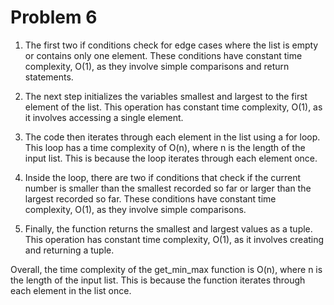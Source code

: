 # Problem 6
1. The first two if conditions check for edge cases where the list is empty or contains only one element. These conditions have constant time complexity, O(1), as they involve simple comparisons and return statements.

2. The next step initializes the variables smallest and largest to the first element of the list. This operation has constant time complexity, O(1), as it involves accessing a single element.

3. The code then iterates through each element in the list using a for loop. This loop has a time complexity of O(n), where n is the length of the input list. This is because the loop iterates through each element once.

4. Inside the loop, there are two if conditions that check if the current number is smaller than the smallest recorded so far or larger than the largest recorded so far. These conditions have constant time complexity, O(1), as they involve simple comparisons.

5. Finally, the function returns the smallest and largest values as a tuple. This operation has constant time complexity, O(1), as it involves creating and returning a tuple.

Overall, the time complexity of the get_min_max function is O(n), where n is the length of the input list. This is because the function iterates through each element in the list once.
